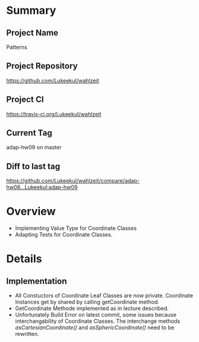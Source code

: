# Summary
## Project Name
Patterns

## Project Repository
https://github.com/Lukeekul/wahlzeit

## Project CI
https://travis-ci.org/Lukeekul/wahlzeit

## Current Tag
adap-hw09 on master

## Diff to last tag
https://github.com/Lukeekul/wahlzeit/compare/adap-hw08...Lukeekul:adap-hw09

# Overview
* Implementing Value Type for Coordinate Classes
* Adapting Tests for Coordinate Classes.

# Details

## Implementation
* All Constuctors of Coordinate Leaf Classes are now private. Coordinate Instances get by shared by calling getCoordinate method.
* GetCoordinate Methode implemented as in lecture described.
* Unfortunately Build Error on latest commit, some issues because interchangability of Coordinate Classes. The interchange methods *asCartesianCoordinate()* and *asSphericCoordinate()* need to be rewritten.

